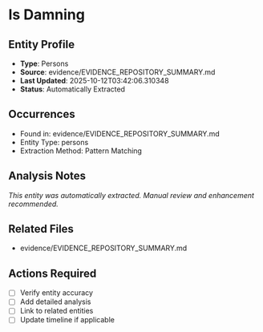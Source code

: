 # Is Damning

## Entity Profile
- **Type**: Persons
- **Source**: evidence/EVIDENCE_REPOSITORY_SUMMARY.md
- **Last Updated**: 2025-10-12T03:42:06.310348
- **Status**: Automatically Extracted

## Occurrences
- Found in: evidence/EVIDENCE_REPOSITORY_SUMMARY.md
- Entity Type: persons
- Extraction Method: Pattern Matching

## Analysis Notes
*This entity was automatically extracted. Manual review and enhancement recommended.*

## Related Files
- evidence/EVIDENCE_REPOSITORY_SUMMARY.md

## Actions Required
- [ ] Verify entity accuracy
- [ ] Add detailed analysis
- [ ] Link to related entities
- [ ] Update timeline if applicable

